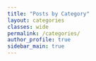```yaml
---
title: "Posts by Category"
layout: categories
classes: wide
permalink: /categories/
author_profile: true
sidebar_main: true
---
```

